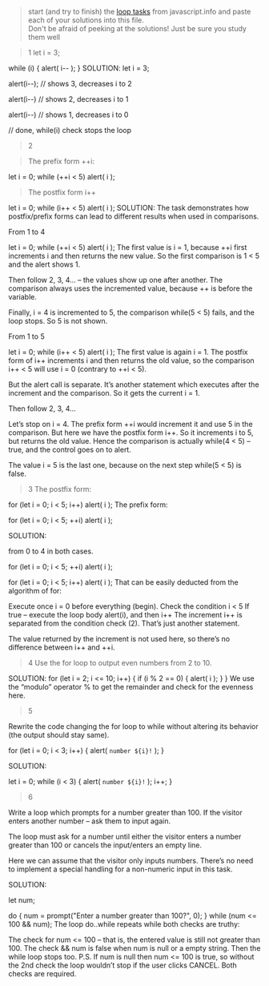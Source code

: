 > start (and try to finish) the [loop tasks](https://javascript.info/while-for) from javascript.info and paste each of your solutions into this file.  
> Don't be afraid of peeking at the solutions!  Just be sure you study them well

>1
let i = 3;

while (i) {
  alert( i-- );
}
SOLUTION:
let i = 3;

alert(i--); // shows 3, decreases i to 2

alert(i--) // shows 2, decreases i to 1

alert(i--) // shows 1, decreases i to 0

// done, while(i) check stops the loop

>2

>The prefix form ++i:

let i = 0;
while (++i < 5) alert( i );

>The postfix form i++

let i = 0;
while (i++ < 5) alert( i );
SOLUTION:
The task demonstrates how postfix/prefix forms can lead to different results when used in comparisons.

From 1 to 4

 let i = 0;
while (++i < 5) alert( i );
The first value is i = 1, because ++i first increments i and then returns the new value. So the first comparison is 1 < 5 and the alert shows 1.

Then follow 2, 3, 4… – the values show up one after another. The comparison always uses the incremented value, because ++ is before the variable.

Finally, i = 4 is incremented to 5, the comparison while(5 < 5) fails, and the loop stops. So 5 is not shown.

From 1 to 5

 let i = 0;
while (i++ < 5) alert( i );
The first value is again i = 1. The postfix form of i++ increments i and then returns the old value, so the comparison i++ < 5 will use i = 0 (contrary to ++i < 5).

But the alert call is separate. It’s another statement which executes after the increment and the comparison. So it gets the current i = 1.

Then follow 2, 3, 4…

Let’s stop on i = 4. The prefix form ++i would increment it and use 5 in the comparison. But here we have the postfix form i++. So it increments i to 5, but returns the old value. Hence the comparison is actually while(4 < 5) – true, and the control goes on to alert.

The value i = 5 is the last one, because on the next step while(5 < 5) is false.

>3
The postfix form:

for (let i = 0; i < 5; i++) alert( i );
The prefix form:

for (let i = 0; i < 5; ++i) alert( i );

SOLUTION:

from 0 to 4 in both cases.

 for (let i = 0; i < 5; ++i) alert( i );

for (let i = 0; i < 5; i++) alert( i );
That can be easily deducted from the algorithm of for:

Execute once i = 0 before everything (begin).
Check the condition i < 5
If true – execute the loop body alert(i), and then i++
The increment i++ is separated from the condition check (2). That’s just another statement.

The value returned by the increment is not used here, so there’s no difference between i++ and ++i.

>4
Use the for loop to output even numbers from 2 to 10.

SOLUTION:
for (let i = 2; i <= 10; i++) {
  if (i % 2 == 0) {
    alert( i );
  }
}
We use the “modulo” operator % to get the remainder and check for the evenness here.

>5

Rewrite the code changing the for loop to while without altering its behavior (the output should stay same).

 for (let i = 0; i < 3; i++) {
  alert( `number ${i}!` );
}

SOLUTION:

let i = 0;
while (i < 3) {
  alert( `number ${i}!` );
  i++;
}

>6

Write a loop which prompts for a number greater than 100. If the visitor enters another number – ask them to input again.

The loop must ask for a number until either the visitor enters a number greater than 100 or cancels the input/enters an empty line.

Here we can assume that the visitor only inputs numbers. There’s no need to implement a special handling for a non-numeric input in this task.

SOLUTION:

let num;

do {
  num = prompt("Enter a number greater than 100?", 0);
} while (num <= 100 && num);
The loop do..while repeats while both checks are truthy:

The check for num <= 100 – that is, the entered value is still not greater than 100.
The check && num is false when num is null or a empty string. Then the while loop stops too.
P.S. If num is null then num <= 100 is true, so without the 2nd check the loop wouldn’t stop if the user clicks CANCEL. Both checks are required.

